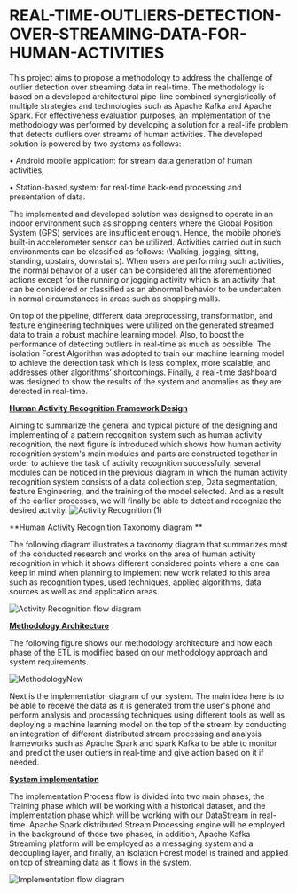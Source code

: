 # REAL-TIME-OUTLIERS-DETECTION-OVER-STREAMING-DATA-FOR-HUMAN-ACTIVITIES

This project aims to propose a methodology to address the challenge of outlier detection over streaming data in real-time. The methodology is based on a developed architectural pipe-line combined synergistically of multiple strategies and technologies such as Apache Kafka and Apache Spark. For effectiveness evaluation purposes, an implementation of the methodology was performed by developing a solution for a real-life problem that detects outliers over streams of human activities.
The developed solution is powered by two systems as follows:

• Android mobile application: for stream data generation of human activities,

• Station-based system: for real-time back-end processing and presentation of data.

The implemented and developed solution was designed to operate in an indoor environment such as shopping centers where the Global Position System (GPS) services are insufficient enough. Hence, the mobile phone’s built-in accelerometer sensor can be utilized. Activities carried out in such environments can be classified as follows: (Walking, jogging, sitting, standing, upstairs, downstairs). When users are performing such activities, the normal behavior of a user can be considered all the aforementioned actions except for the running or jogging activity which is an activity that can be considered or classified as an abnormal behavior to be undertaken in normal circumstances in areas such as shopping malls.


On top of the pipeline, different data preprocessing, transformation, and feature engineering techniques were utilized on the generated streamed data to train a robust machine learning model. Also, to boost the performance of detecting outliers in real-time as much as possible. The isolation Forest Algorithm was adopted to train our machine learning model to achieve the detection task which is less complex, more scalable, and addresses other algorithms’ shortcomings. Finally, a real-time dashboard was designed to show the results of the system and anomalies as they are detected in real-time.

<ins>**Human Activity Recognition Framework Design**</ins>

Aiming to summarize the general and typical picture of the designing and implementing of a pattern recognition system such as human activity recognition, the next figure is introduced which shows how human activity recognition system's main modules and parts are constructed together in order to achieve the task of activity recognition successfully. several modules can be noticed in the previous diagram in which the human activity recognition system consists of a data collection step, Data segmentation, feature Engineering, and the training of the model selected. And as a result of the earlier processes, we will finally be able to detect and recognize the desired activity.
![Activity Recognition (1)](https://github.com/MohamadSabha/REAL-TIME-OUTLIERS-DETECTION-OVER-STREAMING-DATA-FOR-HUMAN-ACTIVITIES/assets/40656744/e9f1c7b0-4511-485d-b9ec-347d5e26f06c)

**Human Activity Recognition Taxonomy diagram **

The following diagram illustrates a taxonomy diagram that summarizes most of the conducted research and works on the area of human activity recognition in which it shows different considered points where a one can keep in mind when planning to implement new work related to this area such as recognition types, used techniques, applied algorithms, data sources as well as and application areas.

![Activity Recognition flow diagram](https://github.com/MohamadSabha/REAL-TIME-OUTLIERS-DETECTION-OVER-STREAMING-DATA-FOR-HUMAN-ACTIVITIES/assets/40656744/cc9d06a6-9954-4924-bf47-a82ecdb7d5b1)


<ins>**Methodology Architecture**</ins>

The following figure shows our methodology architecture and how each phase of the ETL is modified based on our methodology approach and system requirements.

![MethodologyNew](https://github.com/MohamadSabha/REAL-TIME-OUTLIERS-DETECTION-OVER-STREAMING-DATA-FOR-HUMAN-ACTIVITIES/assets/40656744/d5d5c9b7-a62a-4632-9293-a1cfde5b2e97)


Next is the implementation diagram of our system. The main idea here is to be able to receive the data as it is generated from the user's phone and perform analysis and processing techniques using different tools as well as deploying a machine learning model on the top of the stream by conducting an integration of different distributed stream processing and analysis frameworks such as Apache Spark and spark Kafka to be able to monitor and predict the user outliers in real-time and give action based on it if needed.


<ins>**System implementation**</ins>

The implementation Process flow is divided into two main phases, the Training phase which will be working with a historical dataset, and the implementation phase which will be working with our DataStream in real-time. Apache Spark distributed Stream Processing engine will be employed in the background of those two phases, in addition, Apache Kafka Streaming platform will be employed as a messaging system and a decoupling layer, and finally, an Isolation Forest model is trained and applied on top of streaming data as it flows in the system.

![Implementation flow diagram](https://github.com/MohamadSabha/REAL-TIME-OUTLIERS-DETECTION-OVER-STREAMING-DATA-FOR-HUMAN-ACTIVITIES/assets/40656744/3c677699-2fc1-44f1-a527-1f5fb81da527)



